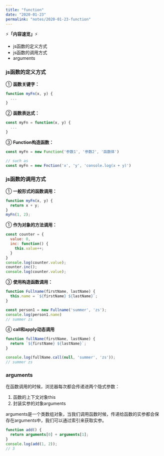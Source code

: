 ```yaml
---
title: "function"
date: "2020-01-23"
permalink: "notes/2020-01-23-function"
---
```


⚡<strong>「内容速览」</strong>⚡

- js函数的定义方式
- js函数的调用方式
- arguments


### js函数的定义方式

① **函数关键字：**

```js
function myFn(x, y) {
  ...
}
```

② **函数表达式：**

```js
const myFn = function(x, y) {
  ...
}
```

③ **Function构造函数：**

```js
const myFn = new Function('参数1', '参数2', '函数体')

// such as
const myFn = new Fnction('x', 'y', 'console.log(x + y)')
```

### js函数的调用方式

① **一般形式的函数调用：**

```js
function myFn(x, y) {
  return x + y;
}
myFn(1, 2);
```

① **作为对象的方法调用：**

```js
const counter = {
  value: 0,
  inc: function() {
    this.value++;
  }
}
console.log(counter.value);
counter.inc();
console.log(counter.value);
```

③ **使用构造函数调用：**

```js
function Fullname(firstName, lastName) {
  this.name = `${firstName} ${lastName}`;
}

const person1 = new Fullname('summer', 'zs');
console.log(person1.name)
// summer zs
```


④ **call和apply动态调用**

```js
function fullName(firstName, lastName) {
  return `${firstName} ${lastName}`;
}

console.log(fullName.call(null, 'summer', 'zs'));
// summer zs
```


### arguments
在函数调用的时候，浏览器每次都会传递进两个隐式参数：

1. 函数的上下文对象this
2. 封装实参的对象arguments

arguments是一个类数组对象，当我们调用函数时候，传递给函数的实参都会保存在arguments中，我们可以通过索引来获取实参。

```js
function add() {
  return arguments[0] + arguments[1];
}
console.log(add(1, 2));
// 3
```
